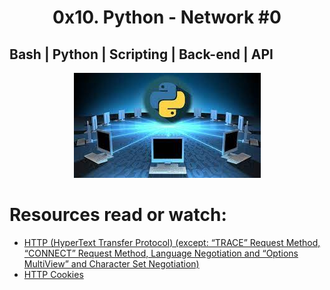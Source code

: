 <h1 align="center"> 0x10. Python - Network #0 </h1>

## Bash | Python | Scripting | Back-end | API

<p align="center">
  <img src="https://github.com/Ezra-Mallo/alx-higher_level_programming/blob/main/0x10-python-network_0/images/Udemy_pic1.jpg" alt="alx_pic1">
</p>

# Resources read or watch:

* [HTTP (HyperText Transfer Protocol) (except: “TRACE” Request Method, “CONNECT” Request Method, Language Negotiation and “Options MultiView” and Character Set Negotiation)](https://intranet.alxswe.com/rltoken/rAon_EpQ6PGl8N0plySn4A)
* [HTTP Cookies](https://intranet.alxswe.com/rltoken/MhVCl_0oviQldWPn5oX-NQ)


